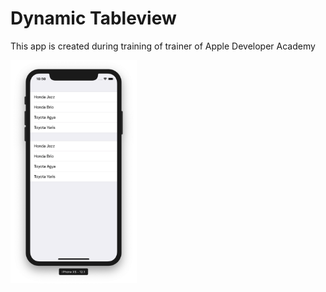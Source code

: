 # Dynamic Tableview

This app is created during training of trainer of Apple Developer Academy

<img src="screenshots/01.png" width="40%">
